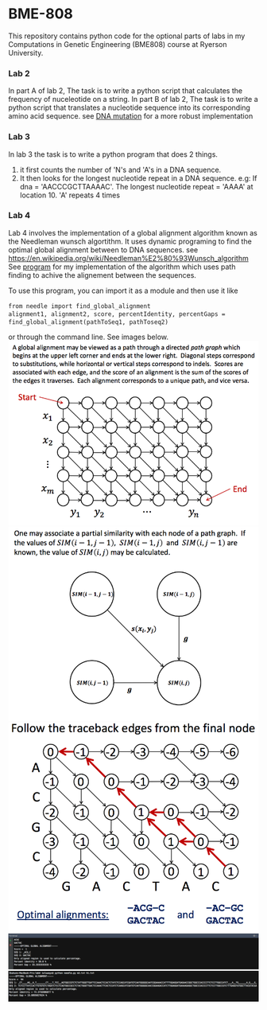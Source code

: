# BME-808
This repository contains python code for the optional parts of labs in my Computations in Genetic Engineering (BME808) course at Ryerson University.
### Lab 2 ###
In part A of lab 2, The task is to write a python script that calculates the frequency of nuceleotide on a string.
In part B of lab 2, The task is to write a python script that translates a nucleotide sequence into its corresponding amino acid sequence.
see [DNA mutation](https://github.com/ioluwayo/hackerank_challenge/tree/master/dna_mutation) for a more robust implementation
### Lab 3 ###
In lab 3 the task is to write a python program that does 2 things.
1. it first counts the number of 'N's and 'A's in a DNA sequence.
2. It then looks for the longest nucleotide repeat in a DNA sequence.
e.g: If dna =  'AACCCGCTTAAAAC'.
    The longest nucleotide repeat = 'AAAA' at location 10. 'A' repeats 4 times

### Lab 4 ###
Lab 4 involves the implementation of a global alignment algorithm known as the Needleman wunsch algortithm.
It uses dynamic programing to find the optimal global alignment between to DNA sequences. see https://en.wikipedia.org/wiki/Needleman%E2%80%93Wunsch_algorithm
See [program](https://github.com/ioluwayo/BME-808/blob/master/LAB4/needle.py) for my implementation of the algorithm which uses path finding to achive the alignement between the sequences.

To use this program, you can import it as a module and then use it like
```
from needle import find_global_alignment
alignment1, alignment2, score, percentIdentity, percentGaps = find_global_alignment(pathToSeq1, pathToseq2)
```
or through the command line. See images below.
 ![Alt text](images/lab4/image1.png?raw=true "Global alignment")
 ![Alt text](images/lab4/image2.png?raw=true "Basis of algorithm")
 ![Alt text](images/lab4/image3.png?raw=true "Path finding")
 ![Alt text](images/lab4/screenshot1.png?raw=true "Sample run")
 ![Alt text](images/lab4/screenshot2.png?raw=true "Sample run")

